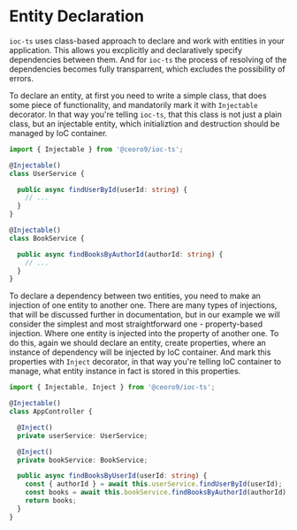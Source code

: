 # Entity Declaration

`ioc-ts` uses class-based approach to declare and work with entities in your application. This allows you excplicitly and declaratively specify dependencies between them. And for `ioc-ts` the process of resolving of the dependencies becomes fully transparrent, which excludes the possibility of errors.

To declare an entity, at first you need to write a simple class, that does some piece of functionality, and mandatorily mark it with `Injectable` decorator. In that way you're telling `ioc-ts`, that this class is not just a plain class, but an injectable entity, which initializtion and destruction should be managed by IoC container.

```ts
import { Injectable } from '@ceoro9/ioc-ts';

@Injectable()
class UserService {

  public async findUserById(userId: string) {
    // ...
  }
}

@Injectable()
class BookService {

  public async findBooksByAuthorId(authorId: string) {
    // ...
  }
}
```

To declare a dependency between two entities, you need to make an injection of one entity to another one. There are many types of injections, that will be discussed further in documentation, but in our example we will consider the simplest and most straightforward one - property-based injection. Where one entity is injected into the property of another one. To do this, again we should declare an entity, create properties, where an instance of dependency will be injected by IoC container. And mark this properties with `Inject` decorator, in that way you're telling IoC container to manage, what entity instance in fact is stored in this properties.

```ts
import { Injectable, Inject } from '@ceoro9/ioc-ts';

@Injectable()
class AppController {

  @Inject()
  private userService: UserService;

  @Inject()
  private bookService: BookService;

  public async findBooksByUserId(userId: string) {
    const { authorId } = await this.userService.findUserById(userId);
    const books = await this.bookService.findBooksByAuthorId(authorId);
    return books;
  }
}
```
